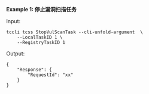 **Example 1: 停止漏洞扫描任务**



Input: 

```
tccli tcss StopVulScanTask --cli-unfold-argument  \
    --LocalTaskID 1 \
    --RegistryTaskID 1
```

Output: 
```
{
    "Response": {
        "RequestId": "xx"
    }
}
```


